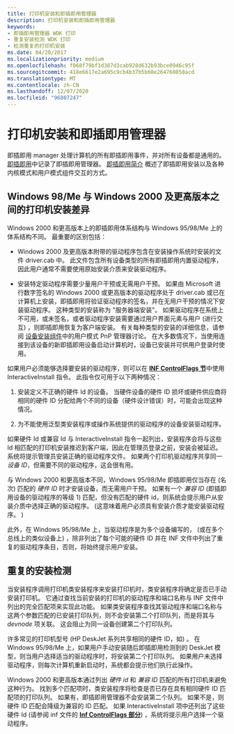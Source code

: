 ```yaml
---
title: 打印机安装和即插即用管理器
description: 打印机安装和即插即用管理器
keywords:
- 即插即用管理器 WDK 打印
- 重复安装检测 WDK 打印
- 检测重复的打印机安装
ms.date: 04/20/2017
ms.localizationpriority: medium
ms.openlocfilehash: f068f79bf1d387d3cab928d632b93bce0946c95f
ms.sourcegitcommit: 418e6617e2a695c9cb4b37b5b60e264760858acd
ms.translationtype: MT
ms.contentlocale: zh-CN
ms.lasthandoff: 12/07/2020
ms.locfileid: "96807247"
---
```

# <a name="printer-installation-and-the-plug-and-play-manager"></a>打印机安装和即插即用管理器

即插即用 manager 处理计算机的所有即插即用事件，并对所有设备都是通用的。 [即插即用](../kernel/introduction-to-plug-and-play.md)中记录了即插即用管理器。 [即插即用简介](../kernel/introduction-to-plug-and-play.md) 概述了即插即用安装以及各种内核模式和用户模式组件交互的方式。

## <a name="printer-installation-differences-between-windows-98me-and-windows-2000-and-later"></a>Windows 98/Me 与 Windows 2000 及更高版本之间的打印机安装差异

Windows 2000 和更高版本上的即插即用体系结构与 Windows 95/98/Me 上的体系结构不同。 最重要的区别包括：

- Windows 2000 及更高版本附带的驱动程序包含在安装操作系统时安装的文件 driver.cab 中。 此文件包含所有设备类型的所有即插即用内置驱动程序，因此用户通常不需要使用原始安装介质来安装驱动程序。

- 安装特定驱动程序需要少量用户干预或无需用户干预。 如果由 Microsoft 进行数字签名的 Windows 2000 或更高版本的驱动程序处于 driver.cab 或已在计算机上安装，即插即用将验证驱动程序的签名，并在无用户干预的情况下安装驱动程序。 这种类型的安装称为 "服务器端安装"。 如果驱动程序在系统上不可用，或未签名，或者驱动程序安装需要通过用户界面元素与用户 (进行交互) ，则即插即用恢复为客户端安装。 有关每种类型的安装的详细信息，请参阅 [设备安装组件](/previous-versions/ff541277(v=vs.85))中的用户模式 PnP 管理器讨论。 在大多数情况下，当使用连接到该设备的新即插即用设备启动计算机时，设备已安装并可供用户登录时使用。

如果用户必须能够选择要安装的驱动程序，则可以在 [**INF ControlFlags 节**](../install/inf-controlflags-section.md)中使用 InteractiveInstall 指令。 此指令仅可用于以下两种情况：

1. 安装定义不正确的硬件 Id 的设备。 当硬件设备的硬件 ID 损坏或硬件供应商将相同的硬件 ID 分配给两个不同的设备（硬件设计错误）时，可能会出现这种情况。

1. 为不能使用泛型类安装程序或操作系统提供的驱动程序的设备安装驱动程序。

如果硬件 Id 或兼容 Id 与 InteractiveInstall 指令一起列出，安装程序会将与这些 Id 相匹配的打印机安装推迟到客户端，因此在管理员登录之前，安装会被延迟。 系统将提示管理员安装正确的驱动程序文件。 如果两个打印机驱动程序共享同一 *设备 ID*，但需要不同的驱动程序，这会很有用。

与 Windows 2000 和更高版本不同，Windows 95/98/Me 即插即用仅当存在 (名次) 匹配的 *硬件 ID* 时才安装设备，而无需用户干预。 如果有一个 *兼容 ID* (即插即用设备的驱动程序的等级 1) 匹配，但没有匹配的硬件 id，则系统会提示用户从安装介质中选择正确的驱动程序。  (这意味着用户必须具有安装介质才能安装驱动程序。 ) 

此外，在 Windows 95/98/Me 上，当驱动程序是为多个设备编写的， (或在多个总线上的类似设备上) ，除非列出了每个可能的硬件 ID 并在 INF 文件中列出了重复的驱动程序条目，否则，将始终提示用户安装。

## <a name="duplicate-installation-detection"></a>重复的安装检测

当安装程序调用打印机类安装程序来安装打印机时，类安装程序将确定是否已手动安装打印机。 它通过查找当前安装的打印机的驱动程序和端口名称与 INF 文件中列出的完全匹配项来实现此功能。 如果类安装程序查找其驱动程序和端口名称与这两个参数匹配的已安装打印队列，则不会安装第二个打印队列，而是将其与 *devnode* 项关联。 这会阻止为同一设备创建第二个打印队列。

许多常见的打印机型号 (HP DeskJet 系列共享相同的硬件 ID，如) 。 在 Windows 95/98/Me 上，如果用户手动安装随后即插即用检测到的 DeskJet 模型，则当用户选择适当的驱动程序时，将安装第二个打印队列。 如果用户未选择驱动程序，则每次计算机重新启动时，系统都会提示他们执行此操作。

Windows 2000 和更高版本通过列出 *硬件 id* 和 *兼容 ID* 匹配的所有打印机来避免这种行为。 找到多个匹配项时，类安装程序将检查是否已存在具有相同硬件 ID 匹配项的打印队列。 如果有，即插即用管理器不会安装第二个队列。 如果不是，则硬件 ID 匹配会降级为兼容的 ID 匹配。 如果 InteractiveInstall 项中还列出了这些硬件 Id (请参阅 inf 文件的 [**Inf ControlFlags 部分**](../install/inf-controlflags-section.md)) ，系统将提示用户选择一个驱动程序。
